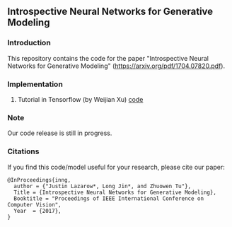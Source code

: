 ## Introspective Neural Networks for Generative Modeling


### Introduction

This repository contains the code for the paper "Introspective Neural Networks for Generative Modeling" (https://arxiv.org/pdf/1704.07820.pdf). 


### Implementation

1. Tutorial in Tensorflow (by Weijian Xu) [code](https://github.com/xwjabc/simpleinng-collaborator)


### Note

Our code release is still in progress. 



### Citations

If you find this code/model useful for your research, please cite our paper:

    @InProceedings{inng,
      author = {"Justin Lazarow*, Long Jin*, and Zhuowen Tu"},
      Title = {Introspective Neural Networks for Generative Modeling},
      Booktitle = "Proceedings of IEEE International Conference on Computer Vision",
      Year  = {2017},
    }